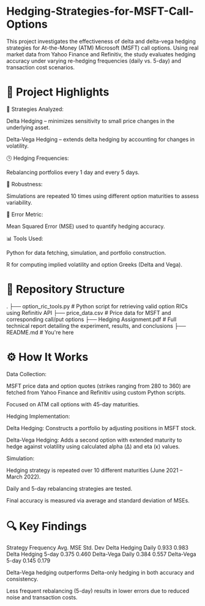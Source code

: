 # Hedging-Strategies-for-MSFT-Call-Options
This project investigates the effectiveness of delta and delta-vega hedging strategies for At-the-Money (ATM) Microsoft (MSFT) call options. Using real market data from Yahoo Finance and Refinitiv, the study evaluates hedging accuracy under varying re-hedging frequencies (daily vs. 5-day) and transaction cost scenarios.

# 📌 Project Highlights
🧠 Strategies Analyzed:

Delta Hedging – minimizes sensitivity to small price changes in the underlying asset.

Delta-Vega Hedging – extends delta hedging by accounting for changes in volatility.

🕒 Hedging Frequencies:

Rebalancing portfolios every 1 day and every 5 days.

🔁 Robustness:

Simulations are repeated 10 times using different option maturities to assess variability.

🧮 Error Metric:

Mean Squared Error (MSE) used to quantify hedging accuracy.

📊 Tools Used:

Python for data fetching, simulation, and portfolio construction.

R for computing implied volatility and option Greeks (Delta and Vega).

# 📂 Repository Structure
.
├── option_ric_tools.py       # Python script for retrieving valid option RICs using Refinitiv API
├── price_data.csv            # Price data for MSFT and corresponding call/put options
├── Hedging Assignment.pdf    # Full technical report detailing the experiment, results, and conclusions
├── README.md                 # You're here

# ⚙️ How It Works
Data Collection:

MSFT price data and option quotes (strikes ranging from 280 to 360) are fetched from Yahoo Finance and Refinitiv using custom Python scripts.

Focused on ATM call options with 45-day maturities.

Hedging Implementation:

Delta Hedging: Constructs a portfolio by adjusting positions in MSFT stock.

Delta-Vega Hedging: Adds a second option with extended maturity to hedge against volatility using calculated alpha (Δ) and eta (κ) values.

Simulation:

Hedging strategy is repeated over 10 different maturities (June 2021 – March 2022).

Daily and 5-day rebalancing strategies are tested.

Final accuracy is measured via average and standard deviation of MSEs.

# 🔍 Key Findings
Strategy	Frequency	Avg. MSE	Std. Dev
Delta Hedging	Daily	0.933	0.983
Delta Hedging	5-day	0.375	0.460
Delta-Vega	Daily	0.384	0.557
Delta-Vega	5-day	0.145	0.179

Delta-Vega hedging outperforms Delta-only hedging in both accuracy and consistency.

Less frequent rebalancing (5-day) results in lower errors due to reduced noise and transaction costs.

